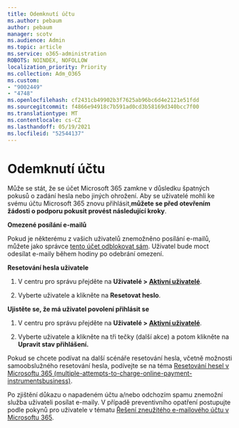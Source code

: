 ```yaml
---
title: Odemknutí účtu
ms.author: pebaum
author: pebaum
manager: scotv
ms.audience: Admin
ms.topic: article
ms.service: o365-administration
ROBOTS: NOINDEX, NOFOLLOW
localization_priority: Priority
ms.collection: Adm_O365
ms.custom:
- "9002449"
- "4748"
ms.openlocfilehash: cf2431cb49902b3f7625ab96bc6d4e2121e51fdd
ms.sourcegitcommit: f4866e94918c7b591ad0cd3b58169d340bcc7f00
ms.translationtype: MT
ms.contentlocale: cs-CZ
ms.lasthandoff: 05/19/2021
ms.locfileid: "52544137"
---
```

# <a name="unlocking-an-account"></a>Odemknutí účtu

Může se stát, že se účet Microsoft 365 zamkne v důsledku špatných pokusů o zadání hesla nebo jiných ohrožení. Aby se uživatelé mohli ke svému účtu Microsoft 365 znovu přihlásit,**můžete se před otevřením žádosti o podporu pokusit provést následující kroky**. 

**Omezené posílání e-mailů**

Pokud je některému z vašich uživatelů znemožněno posílání e-mailů, můžete jako správce [tento účet odblokovat sám](/microsoft-365/security/office-365-security/removing-user-from-restricted-users-portal-after-spam). Uživatel bude moct odesílat e-maily během hodiny po odebrání omezení.

**Resetování hesla uživatele**

1. V centru pro správu přejděte na **Uživatelé > [Aktivní uživatelé](https://admin.microsoft.com/Adminportal/Home?source=applauncher#/users)**.

2. Vyberte uživatele a klikněte na **Resetovat heslo**.

**Ujistěte se, že má uživatel povolení přihlásit se**

1. V centru pro správu přejděte na **Uživatelé > [Aktivní uživatelé](https://admin.microsoft.com/Adminportal/Home?source=applauncher#/users)**.

2. Vyberte uživatele a klikněte na tři tečky (další akce) a potom klikněte na **Upravit stav přihlášení.**

Pokud se chcete podívat na další scénáře resetování hesla, včetně možnosti samoobslužného resetování hesla, podívejte se na téma [Resetování hesel v Microsoftu 365 (multiple-attempts-to-charge-online-payment-instrumentsbusiness)](/microsoft-365/admin/add-users/reset-passwords).

Po zjištění důkazu o napadeném účtu a/nebo odchozím spamu znemožní služba uživateli posílat e-maily. V případě preventivního opatření postupujte podle pokynů pro uživatele v tématu [Řešení zneužitého e-mailového účtu v Microsoftu 365](/microsoft-365/security/office-365-security/responding-to-a-compromised-email-account).
